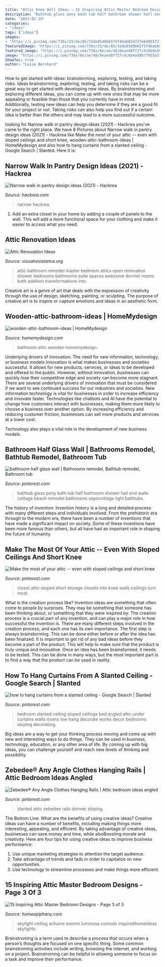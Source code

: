 ```yaml
---
title: "Attic Knee Wall Ideas ~ 15 Inspiring Attic Master Bedroom Designs"
description: "Bathtub glass pony bath tub half bathroom shower hall end walls cottage beach remodel bathrooms sopocottage light bathtubs"
date: "2023-02-19"
categories:
- "ideas"
tags: ["ideas"]
images:
- "https://i.pinimg.com/736x/33/de/85/33de85d0b65f5f4ba665d727e6496572.jpg?b=t"
featuredImage: "https://i.pinimg.com/736x/33/de/85/33de85d0b65f5f4ba665d727e6496572.jpg?b=t"
featured_image: "https://i.pinimg.com/736x/0e/ae/48/0eae48ff27c4c6b4a50b77955a3fb487.jpg"
image: "https://i.pinimg.com/736x/0e/ae/48/0eae48ff27c4c6b4a50b77955a3fb487.jpg"
ShowToc: true
author: "Luisa Bernhard"
---
```



How to get started with ideas: brainstorming, exploring, testing, and taking risks.
Ideas brainstorming, exploring, testing, and taking risks can be a great way to get started with developing new ideas. By brainstorming and exploring different ideas, you can come up with new ones that may be more appealing or feasible than those that you currently have in mind. Additionally, testing new ideas can help you determine if they are a good fit for your project or not. Taking risks can also help you find out if a certain idea is better than the others and may lead to a more successful outcome.

	

		
looking for Narrow walk in pantry design ideas (2021) - Hackrea you've came to the right place. We have 8 Pictures about Narrow walk in pantry design ideas (2021) - Hackrea like Make the most of your attic -- even with sloped ceilings and short knee, wooden-attic-bathroom-ideas | HomeMydesign and also how to hang curtains from a slanted ceiling - Google Search | Slanted. Here it is:
		
    
## Narrow Walk In Pantry Design Ideas (2021) - Hackrea

<img loading=lazy src="https://www.hackrea.com/wp-content/uploads/2021/04/Smart-storage-ideas-in-a-walk-in-narrow-pantry-768x1151.png" onerror="this.onerror=null;this.src='https://tse3.mm.bing.net/th?id=OIP.fZkMwXc0jQB6AjY4G8zVsgHaLG&amp;pid=15.1';" alt="Narrow walk in pantry design ideas (2021) - Hackrea">

_Source: hackrea.com_

>narrow hackrea. 

	

1. Add an extra closet in your home by adding a couple of panels to the wall. This will add a more functional space for your clothing and make it easier to access what you need.

    
## Attic Renovation Ideas

<img loading=lazy src="http://visualresistance.org/wp-content/uploads/2013/12/attic_bathroom.jpg" onerror="this.onerror=null;this.src='https://tse3.mm.bing.net/th?id=OIP.fMcM-oy1pjzQjR7nZ-syhgHaE7&amp;pid=15.1';" alt="Attic Renovation Ideas">

_Source: visualresistance.org_

>attic bathroom remodel master bedroom attics open renovation shower bedrooms bathrooms suite spaces awesome dormer rooms bath addition transformations into. 

	

Creative art is a genre of art that deals with the expression of creativity through the use of design, sketching, painting, or sculpting. The purpose of creative art is to inspire or capture emotions and ideas in an aesthetic form.

    
## Wooden-attic-bathroom-ideas | HomeMydesign

<img loading=lazy src="https://homemydesign.com/wp-content/uploads/2014/08/wooden-attic-bathroom-ideas.jpg" onerror="this.onerror=null;this.src='https://tse4.mm.bing.net/th?id=OIP.7owMviv4ZzH6W5sN6WSetwHaJF&amp;pid=15.1';" alt="wooden-attic-bathroom-ideas | HomeMydesign">

_Source: homemydesign.com_

>bathroom attic wooden homemydesign. 

	

Underlying drivers of innovation: The need for new information, technology, or business models
Innovation is what makes businesses and societies successful. It allows for new products, services, or ideas to be developed and offered to the public. However, without innovation, businesses can quickly lose their competitive edge and society can become more stagnant. There are several underlying drivers of innovation that must be considered if we want to see continued success for our industries and societies.
New information technology is vital for businesses in order to increase efficiency and innovate faster. Technologies like chatbots and AI have the potential to change how customers interact with businesses, making them more likely to choose a business over another option. By increasing efficiency and reducing customer friction, businesses can sell more products and services at a lower cost.

Technology also plays a vital role in the development of new business models.

    
## Bathroom Half Glass Wall | Bathrooms Remodel, Bathtub Remodel, Bathroom Tub

<img loading=lazy src="https://i.pinimg.com/736x/a9/50/44/a95044241136c7fb91b9bd5c533e4813--glass-bathtub-bathtub-half-wall.jpg" onerror="this.onerror=null;this.src='https://tse4.mm.bing.net/th?id=OIP.po23vKdoGjatGWN87fnODQHaKw&amp;pid=15.1';" alt="bathroom half glass wall | Bathrooms remodel, Bathtub remodel, Bathroom tub">

_Source: pinterest.com_

>bathtub glass pony bath tub half bathroom shower hall end walls cottage beach remodel bathrooms sopocottage light bathtubs. 

	

The history of invention:
Invention history is a long and detailed process with many different steps and individuals involved. From the prehistoric era through to the modern era, there have been a number of inventions that have made a significant impact on society. Some of these inventions have been more famous than others, but all have had an important role in shaping the future of humanity.

    
## Make The Most Of Your Attic -- Even With Sloped Ceilings And Short Knee

<img loading=lazy src="https://i.pinimg.com/736x/33/de/85/33de85d0b65f5f4ba665d727e6496572.jpg?b=t" onerror="this.onerror=null;this.src='https://tse1.mm.bing.net/th?id=OIP.G7m36rnZIGUsJ7-0VV2vpgHaNK&amp;pid=15.1';" alt="Make the most of your attic -- even with sloped ceilings and short knee">

_Source: pinterest.com_

>closet attic sloped short storage closets into knee walls ceilings turn most. 

	

What is the creation process like?
Invention ideas are something that often come to people by surprises. They may be something that someone has been thinking about, or something that they were inspired by. The creation process is a crucial part of any invention, and can play a major role in how successful the invention is. There are many different steps involved in the creation process, and each one has its own importance. 
The first step is always brainstorming. This can be done either before or after the idea has been finalized. It is important to get rid of any bad ideas before they become a part of the product. This will help to make sure that the product is truly unique and innovative. Once an idea has been brainstormed, it needs to be tested. This can be done in many ways, but the most important part is to find a way that the product can be used in reality.

    
## How To Hang Curtains From A Slanted Ceiling - Google Search | Slanted

<img loading=lazy src="https://i.pinimg.com/736x/8b/a5/3b/8ba53be537b05c5e4ef10015b3e10eab--a-frame-bedroom-bedroom-ideas.jpg" onerror="this.onerror=null;this.src='https://tse2.mm.bing.net/th?id=OIP.Ab79EVai11R8oYTkZseLVgHaFj&amp;pid=15.1';" alt="how to hang curtains from a slanted ceiling - Google Search | Slanted">

_Source: pinterest.com_

>bedroom slanted ceiling sloped ceilings bed angled attic under curtains walls rooms low hang decorate works decor bedrooms sloping decorating. 

	

Big ideas are a way to get your thinking process moving and come up with new and interesting ways to do things. They can be used in business, technology, education, or any other area of life. By coming up with big ideas, you can challenge yourself and reach new levels of thinking and possibility.

    
## Zebedee® Any Angle Clothes Hanging Rails | Attic Bedroom Ideas Angled

<img loading=lazy src="https://i.pinimg.com/736x/0e/ae/48/0eae48ff27c4c6b4a50b77955a3fb487.jpg" onerror="this.onerror=null;this.src='https://tse3.mm.bing.net/th?id=OIP.UG4RxifHkKMKe9uZYu1U4QHaJ3&amp;pid=15.1';" alt="Zebedee® Any Angle Clothes Hanging Rails | Attic bedroom ideas angled">

_Source: pinterest.com_

>slanted attic zebedee rails dormer sloping. 

	

The Bottom Line: What are the benefits of using creative ideas?
Creative ideas can have a number of benefits, including making things more interesting, appealing, and efficient. By taking advantage of creative ideas, businesses can save money and time, while alsoBoosting morale and creativity. Here are four tips for using creative ideas to improve business performance: 
1. Use unique marketing strategies to attention the target audience.
2. Take advantage of trends and fads in order to capitalize on new opportunities.
3. Use technology to streamline processes and make things more efficient. 

    
## 15 Inspiring Attic Master Bedroom Designs - Page 3 Of 3

<img loading=lazy src="https://homeepiphany.com/wp-content/uploads/2016/09/15-Inspiring-Attic-Master-Bedroom-Designs-14-768x513.jpg" onerror="this.onerror=null;this.src='https://tse4.mm.bing.net/th?id=OIP.wzhcyljPVgEndidhjQJzDQHaE8&amp;pid=15.1';" alt="15 Inspiring Attic Master Bedroom Designs - Page 3 of 3">

_Source: homeepiphany.com_

>skylight ceiling schuine enormi luminosa comodo inspiredhomeideas skylights. 

	

Brainstroming is a term used to describe a process that occurs when a person’s thoughts are focused on one specific thing. Some common brainstroming activities include writing, browsing the internet, and working on a project. Brainstroming can be helpful in allowing someone to focus on a task and improve their performance.

